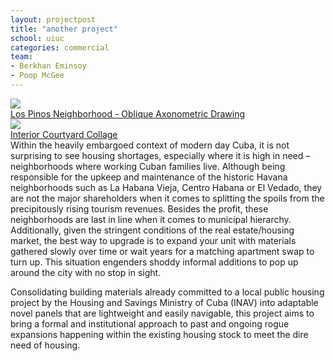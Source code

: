 ```yaml
---
layout: projectpost
title: "another project"
school: uiuc
categories: commercial
team:
- Berkhan Eminsoy
- Poop McGee
---
```

<div id="slider">
  <a href="{{ site.baseurl }}{% link /assets/img/projects/losPinos/0509_LosPinosMaster@1to2000_36x36_BE.jpg %}"><img src="{{ site.baseurl }}{% link /assets/img/projects/losPinos/0509_LosPinosMaster@1to2000_36x36_BE.jpg %}"><figcaption>Los Pinos Neighborhood - Oblique Axonometric Drawing</figcaption></a>
  <a href="{{ site.baseurl }}{% link /assets/img/projects/losPinos/1003_Collage01_Master.png%}"><img src="{{ site.baseurl }}{% link /assets/img/projects/losPinos/1003_Collage01_Master.png%}"><figcaption>Interior Courtyard Collage</figcaption></a>
</div>
Within the heavily embargoed context of modern day Cuba, it is not surprising to see housing shortages, especially where it is high in need –neighborhoods where working Cuban families live. Although being responsible for the upkeep and maintenance of the historic Havana neighborhoods such as La Habana Vieja, Centro Habana or El Vedado, they are not the major shareholders when it comes to splitting the spoils from the precipitously rising tourism revenues. Besides the profit, these neighborhoods are last in line when it comes to municipal hierarchy. Additionally, given the stringent conditions of the real estate/housing market, the best way to upgrade is to expand your unit with materials gathered slowly over time or wait years for a matching apartment swap to turn up. This situation engenders shoddy informal additions to pop up around the city with no stop in sight.

Consolidating building materials already committed to a local public housing project by the Housing and Savings Ministry of Cuba (INAV) into adaptable novel panels that are lightweight and easily navigable, this project aims to bring a formal and institutional approach to past and ongoing rogue expansions happening within the existing housing stock to meet the dire need of housing.

<!--
<img src="img/1.jpg" alt="Minimum required attributes">
	<img data-src="img/2.jpg" src="" alt="Use data-src for on-demand loading">
	<img data-src="img/3.jpg" data-src-2x="img/3@2x.jpg" src="" alt="Use data-src-2x for HiDPI devices">
	<a href="http://example.com"><img data-src="img/4.jpg" src="" alt="Links work too"></a>
-->

<!--
<figure class="full-width">
  <a href="{{ site.baseurl }}{% link /assets/img/projects/losPinos/0509_LosPinosMaster@1to2000_36x36_BE.jpg %}"><img src="{{ site.baseurl }}{% link /assets/img/projects/losPinos/0509_LosPinosMaster@1to2000_36x36_BE.jpg %}"><figcaption>Los Pinos Neighborhood - Oblique Axonometric Drawing</figcaption></a>
  <a href="{{ site.baseurl }}{% link /assets/img/projects/losPinos/1003_Collage01_Master.png%}"><img src="{{ site.baseurl }}{% link /assets/img/projects/losPinos/1003_Collage01_Master.png%}"><figcaption>Interior Courtyard Collage</figcaption></a>
</figure>
-->

<!--
![Los Pinos Neighborhood - Oblique Axonometric Drawing]({{site.baseurl}}{% link /assets/img/projects/losPinos/0509_LosPinosMaster@1to2000_36x36_BE.jpg %})

![Interior Courtyard Collage](./../assets/img/projects/losPinos/1003_Collage01_Master.png)
-->